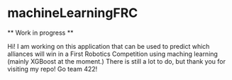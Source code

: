 # machineLearningFRC

** Work in progress ** 

Hi! I am working on this application that can be used to predict which alliances will win in a First Robotics Competition using maching learning (mainly XGBoost at the moment.) There is still a lot to do, but thank you for visiting my repo! Go team 422!
